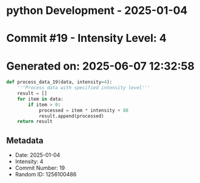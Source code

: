 ﻿# python Development - 2025-01-04
# Commit #19 - Intensity Level: 4
# Generated on: 2025-06-07 12:32:58
```python
def process_data_19(data, intensity=4):
    '''Process data with specified intensity level'''
    result = []
    for item in data:
        if item > 0:
            processed = item * intensity + 88
            result.append(processed)
    return result
```
## Metadata
- Date: 2025-01-04
- Intensity: 4
- Commit Number: 19
- Random ID: 1256100486
